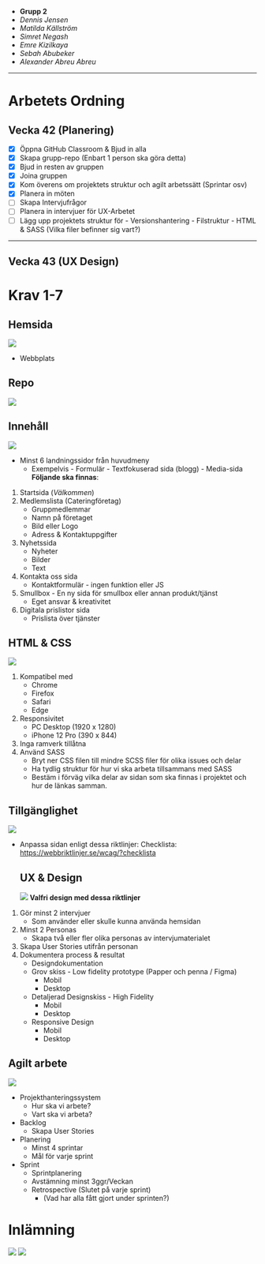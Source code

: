 - **Grupp 2**
- _Dennis Jensen_
- _Matilda Källström_
- _Simret Negash_
- _Emre Kizilkaya_
- _Sebah Abubeker_
- _Alexander Abreu Abreu_

---

# Arbetets Ordning

## Vecka 42 (Planering)

- [x] Öppna GitHub Classroom & Bjud in alla
- [x] Skapa grupp-repo (Enbart 1 person ska göra detta)
- [x] Bjud in resten av gruppen
- [x] Joina gruppen
- [x] Kom överens om projektets struktur och agilt arbetssätt (Sprintar osv)
- [x] Planera in möten
- [ ] Skapa Intervjufrågor
- [ ] Planera in intervjuer för UX-Arbetet
- [ ] Lägg upp projektets struktur för - Versionshantering - Filstruktur - HTML & SASS (Vilka filer befinner sig vart?)

---

## Vecka 43 (UX Design)

# Krav 1-7

## Hemsida

![](https://i.imgur.com/eDFPrVw.png)

- Webbplats

## Repo

![](https://i.imgur.com/jNpcrT5.png)

## Innehåll

![](https://i.imgur.com/PSkE9da.png)

- Minst 6 landningssidor från huvudmeny
  - Exempelvis - Formulär - Textfokuserad sida (blogg) - Media-sida
    **Följande ska finnas**:

1. Startsida (_Välkommen_)
2. Medlemslista (Cateringföretag)
   - Gruppmedlemmar
   - Namn på företaget
   - Bild eller Logo
   - Adress & Kontaktuppgifter
3. Nyhetssida
   - Nyheter
   - Bilder
   - Text
4. Kontakta oss sida
   - Kontaktformulär - ingen funktion eller JS
5. Smullbox - En ny sida för smullbox eller annan produkt/tjänst
   - Eget ansvar & kreativitet
6. Digitala prislistor sida
   - Prislista över tjänster

## HTML & CSS

![](https://i.imgur.com/Z3P9vWk.png)

1. Kompatibel med
   - Chrome
   - Firefox
   - Safari
   - Edge
2. Responsivitet
   - PC Desktop (1920 x 1280)
   - iPhone 12 Pro (390 x 844)
3. Inga ramverk tillåtna
4. Använd SASS
   - Bryt ner CSS filen till mindre SCSS filer för olika issues och delar
   - Ha tydlig struktur för hur vi ska arbeta tillsammans med SASS
   - Bestäm i förväg vilka delar av sidan som ska finnas i projektet och hur de länkas samman.

## Tillgänglighet

![](https://i.imgur.com/1IBy0Dj.png)

- Anpassa sidan enligt dessa riktlinjer:
  Checklista: https://webbriktlinjer.se/wcag/?checklista
  ## UX & Design
  ![](https://i.imgur.com/z313sko.png)
  **Valfri design med dessa riktlinjer**

1. Gör minst 2 intervjuer
   - Som använder eller skulle kunna använda hemsidan
2. Minst 2 Personas
   - Skapa två eller fler olika personas av intervjumaterialet
3. Skapa User Stories utifrån personan
4. Dokumentera process & resultat
   - Designdokumentation
   - Grov skiss - Low fidelity prototype (Papper och penna / Figma)
     - Mobil
     - Desktop
   * Detaljerad Designskiss - High Fidelity
     - Mobil
     - Desktop
   - Responsive Design
     - Mobil
     - Desktop

## Agilt arbete

![](https://i.imgur.com/ovcSEsk.png)

- Projekthanteringssystem
  - Hur ska vi arbete?
  - Vart ska vi arbeta?
- Backlog
  - Skapa User Stories
- Planering
  - Minst 4 sprintar
  - Mål för varje sprint
- Sprint
  - Sprintplanering
  - Avstämning minst 3ggr/Veckan
  - Retrospective (Slutet på varje sprint)
    - (Vad har alla fått gjort under sprinten?)

# Inlämning

![](https://i.imgur.com/xuu0HDh.png)
![](https://i.imgur.com/QKiGG2w.png)
